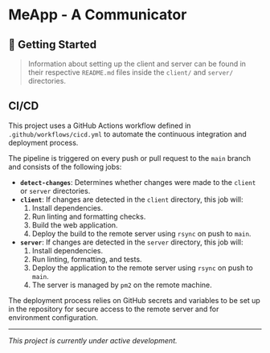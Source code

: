 # MeApp - A Communicator

## 🚀 Getting Started

> Information about setting up the client and server can be found in their respective `README.md` files inside the `client/` and `server/` directories.

## CI/CD

This project uses a GitHub Actions workflow defined in `.github/workflows/cicd.yml` to automate the continuous integration and deployment process.

The pipeline is triggered on every push or pull request to the `main` branch and consists of the following jobs:

-   **`detect-changes`**: Determines whether changes were made to the `client` or `server` directories.
-   **`client`**: If changes are detected in the `client` directory, this job will:
    1.  Install dependencies.
    2.  Run linting and formatting checks.
    3.  Build the web application.
    4.  Deploy the build to the remote server using `rsync` on push to `main`.
-   **`server`**: If changes are detected in the `server` directory, this job will:
    1.  Install dependencies.
    2.  Run linting, formatting, and tests.
    3.  Deploy the application to the remote server using `rsync` on push to `main`.
    4.  The server is managed by `pm2` on the remote machine.

The deployment process relies on GitHub secrets and variables to be set up in the repository for secure access to the remote server and for environment configuration.

---

*This project is currently under active development.*